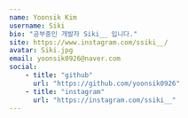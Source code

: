 ```yaml
---
name: Yoonsik Kim
username: Siki
bio: "공부중인 개발자 Siki__ 입니다."
site: https://www.instagram.com/ssiki__/
avatar: Siki.jpg
email: yoonsik0926@naver.com
social:
    - title: "github"
      url: "https://github.com/yoonsik0926"
    - title: "instagram"
      url: "https://instagram.com/ssiki__"
---
```

